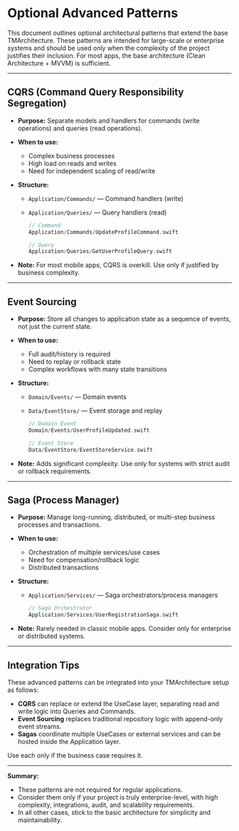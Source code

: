 # Optional Advanced Patterns

This document outlines optional architectural patterns that extend the base TMArchitecture. These patterns are intended for large-scale or enterprise systems and should be used only when the complexity of the project justifies their inclusion. For most apps, the base architecture (Clean Architecture + MVVM) is sufficient.

---

## CQRS (Command Query Responsibility Segregation)

- **Purpose:** Separate models and handlers for commands (write operations) and queries (read operations).
- **When to use:**
  - Complex business processes
  - High load on reads and writes
  - Need for independent scaling of read/write
- **Structure:**
  - `Application/Commands/` — Command handlers (write)
  - `Application/Queries/` — Query handlers (read)

    ```swift
    // Command
    Application/Commands/UpdateProfileCommand.swift

    // Query
    Application/Queries/GetUserProfileQuery.swift
    ```

- **Note:** For most mobile apps, CQRS is overkill. Use only if justified by business complexity.

---

## Event Sourcing

- **Purpose:** Store all changes to application state as a sequence of events, not just the current state.
- **When to use:**
  - Full audit/history is required
  - Need to replay or rollback state
  - Complex workflows with many state transitions
- **Structure:**
  - `Domain/Events/` — Domain events
  - `Data/EventStore/` — Event storage and replay

    ```swift
    // Domain Event
    Domain/Events/UserProfileUpdated.swift

    // Event Store
    Data/EventStore/EventStoreService.swift
    ```

- **Note:** Adds significant complexity. Use only for systems with strict audit or rollback requirements.

---

## Saga (Process Manager)

- **Purpose:** Manage long-running, distributed, or multi-step business processes and transactions.
- **When to use:**
  - Orchestration of multiple services/use cases
  - Need for compensation/rollback logic
  - Distributed transactions
- **Structure:**
  - `Application/Services/` — Saga orchestrators/process managers

    ```swift
    // Saga Orchestrator
    Application/Services/UserRegistrationSaga.swift
    ```

- **Note:** Rarely needed in classic mobile apps. Consider only for enterprise or distributed systems.

---

## Integration Tips

These advanced patterns can be integrated into your TMArchitecture setup as follows:

- **CQRS** can replace or extend the UseCase layer, separating read and write logic into Queries and Commands.
- **Event Sourcing** replaces traditional repository logic with append-only event streams.
- **Sagas** coordinate multiple UseCases or external services and can be hosted inside the Application layer.

Use each only if the business case requires it.

---

**Summary:**

- These patterns are not required for regular applications.
- Consider them only if your project is truly enterprise-level, with high complexity, integrations, audit, and scalability requirements.
- In all other cases, stick to the basic architecture for simplicity and maintainability.

